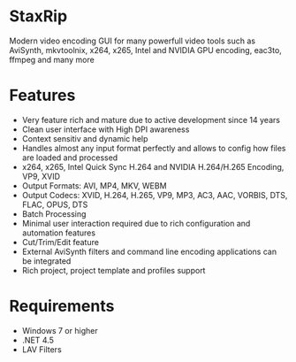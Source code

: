 # StaxRip

Modern video encoding GUI for many powerfull video tools such as AviSynth, mkvtoolnix, x264, x265, Intel and NVIDIA GPU encoding, eac3to, ffmpeg and many more

# Features

- Very feature rich and mature due to active development since 14 years
- Clean user interface with High DPI awareness
- Context sensitiv and dynamic help
- Handles almost any input format perfectly and allows to config how files are loaded and processed
- x264, x265, Intel Quick Sync H.264 and NVIDIA H.264/H.265 Encoding, VP9, XVID
- Output Formats: AVI, MP4, MKV, WEBM
- Output Codecs: XVID, H.264, H.265, VP9, MP3, AC3, AAC, VORBIS, DTS, FLAC, OPUS, DTS
- Batch Processing
- Minimal user interaction required due to rich configuration and automation features
- Cut/Trim/Edit feature
- External AviSynth filters and command line encoding applications can be integrated
- Rich project, project template and profiles support

# Requirements

- Windows 7 or higher
- .NET 4.5
- LAV Filters